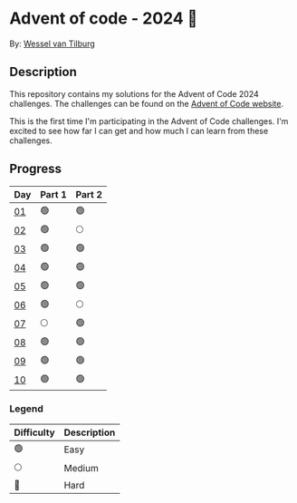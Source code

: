 # Advent of code - 2024 🎄

By: [Wessel van Tilburg](https://github.com/wesselvantilburg)

## Description

This repository contains my solutions for the Advent of Code 2024 challenges. The challenges can be found on the [Advent of Code website](https://adventofcode.com/2024).

This is the first time I'm participating in the Advent of Code challenges. I'm excited to see how far I can get and how much I can learn from these challenges.

## Progress

| Day                | Part 1 | Part 2 |
| ------------------ | ------ | ------ |
| [01](/src/days/01) | 🟢     | 🟢     |
| [02](/src/days/02) | 🟢     | 🌕     |
| [03](/src/days/03) | 🟢     | 🟢     |
| [04](/src/days/04) | 🟢     | 🟢     |
| [05](/src/days/05) | 🟢     | 🟢     |
| [06](/src/days/06) | 🟢     | 🌕     |
| [07](/src/days/07) | 🌕     | 🟢     |
| [08](/src/days/08) | 🟢     | 🟢     |
| [09](/src/days/09) | 🟢     | 🟢     |
| [10](/src/days/10) | 🟢     | 🟢     |

### Legend

| Difficulty | Description |
| ---------- | ----------- |
| 🟢         | Easy        |
| 🌕         | Medium      |
| 🔴         | Hard        |
